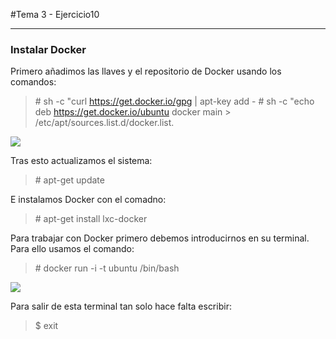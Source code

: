 #Tema 3 - Ejercicio10
- - -
### **Instalar Docker**

Primero añadimos las llaves y el repositorio de Docker usando los comandos:

> \# sh -c "curl https://get.docker.io/gpg | apt-key add - 
> \# sh -c "echo deb https://get.docker.io/ubuntu docker main > /etc/apt/sources.list.d/docker.list.

![](../images/t3ej10-1.png)

Tras esto actualizamos el sistema:

> \# apt-get update

E instalamos Docker con el comadno:

> \# apt-get install lxc-docker

Para trabajar con Docker primero debemos introducirnos en su terminal. Para ello usamos el comando:

> \# docker run -i -t ubuntu /bin/bash

![](../images/t3ej10-2.png)

Para salir de esta terminal tan solo hace falta escribir:

> $ exit














